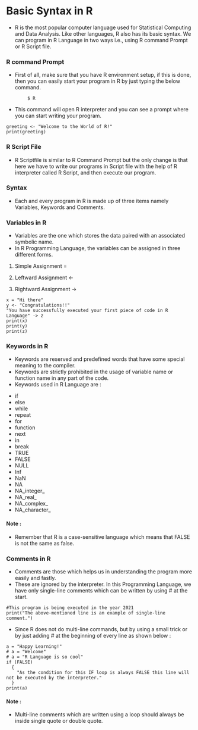 # Basic Syntax in R

- R is the most popular computer language used for Statistical Computing and Data Analysis. Like other languages, R also has its basic syntax. We can program in R Language in two ways i.e., using R command Prompt or R Script file.

### R command Prompt

- First of all, make sure that you have R environment setup, if this is done, then you can easily start your program in R by just typing the below command.
```     
        $ R
```
- This command will open R interpreter and you can see a prompt where you can start writing your program.
```
greeting <- "Welcome to the World of R!"
print(greeting)
```
### R Script File
- R Scriptfile is similar to R Command Prompt but the only change is that here we have to write our programs in Script file with the help of R interpreter called R Script, and then execute our program.

### Syntax
- Each and every program in R is made up of three items namely Variables, Keywords and Comments.

### Variables in R
- Variables are the one which stores the data paired with an associated symbolic name.
- In R Programming Language, the variables can be assigned in three different forms.

 1. Simple Assignment =
 
 2. Leftward Assignment <-

 3. Rightward Assignment ->
```
x = "Hi there"
y <- "Congratulations!!"
"You have successfully executed your first piece of code in R Language" -> z 
print(x)
print(y)
print(z)
```
### Keywords in R
- Keywords are reserved and predefined words that have some special meaning to the compiler.
- Keywords are strictly prohibited in the usage of variable name or function name in any part of the code.
- Keywords used in R Language are :
 * if
 * else
 * while
 * repeat
 * for
 * function
 * next
 * in
 * break
 * TRUE
 * FALSE
 * NULL
 * Inf
 * NaN
 * NA
 * NA_integer_
 * NA_real_
 * NA_complex_
 * NA_character_

#### Note :
- Remember that R is a case-sensitive language which means that FALSE is not the same as false.

### Comments in R
- Comments are those which helps us in understanding the program more easily and fastly.
- These are ignored by the interpreter. In this Programming Language, we have only single-line comments which can be written by using # at the start.

```
#This program is being executed in the year 2021
print("The above-mentioned line is an example of single-line comment.")
```
- Since R does not do multi-line commands, but by using a small trick or by just adding # at the beginning of every line as shown below :
```
a = "Happy Learning!"
# a = "Welcome"
# a = "R Language is so cool"
if (FALSE)
  {
    "As the condition for this IF loop is always FALSE this line will not be executed by the interpreter."
  }
print(a)
```
#### Note : 
- Multi-line comments which are written using a loop should always be inside single quote or double quote.
